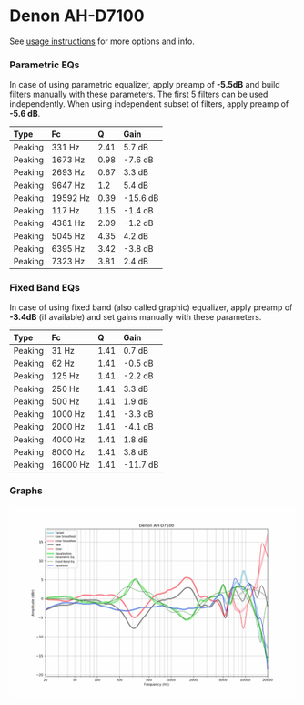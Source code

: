 # Denon AH-D7100
See [usage instructions](https://github.com/jaakkopasanen/AutoEq#usage) for more options and info.

### Parametric EQs
In case of using parametric equalizer, apply preamp of **-5.5dB** and build filters manually
with these parameters. The first 5 filters can be used independently.
When using independent subset of filters, apply preamp of **-5.6 dB**.

| Type    | Fc       |    Q | Gain     |
|:--------|:---------|:-----|:---------|
| Peaking | 331 Hz   | 2.41 | 5.7 dB   |
| Peaking | 1673 Hz  | 0.98 | -7.6 dB  |
| Peaking | 2693 Hz  | 0.67 | 3.3 dB   |
| Peaking | 9647 Hz  | 1.2  | 5.4 dB   |
| Peaking | 19592 Hz | 0.39 | -15.6 dB |
| Peaking | 117 Hz   | 1.15 | -1.4 dB  |
| Peaking | 4381 Hz  | 2.09 | -1.2 dB  |
| Peaking | 5045 Hz  | 4.35 | 4.2 dB   |
| Peaking | 6395 Hz  | 3.42 | -3.8 dB  |
| Peaking | 7323 Hz  | 3.81 | 2.4 dB   |

### Fixed Band EQs
In case of using fixed band (also called graphic) equalizer, apply preamp of **-3.4dB**
(if available) and set gains manually with these parameters.

| Type    | Fc       |    Q | Gain     |
|:--------|:---------|:-----|:---------|
| Peaking | 31 Hz    | 1.41 | 0.7 dB   |
| Peaking | 62 Hz    | 1.41 | -0.5 dB  |
| Peaking | 125 Hz   | 1.41 | -2.2 dB  |
| Peaking | 250 Hz   | 1.41 | 3.3 dB   |
| Peaking | 500 Hz   | 1.41 | 1.9 dB   |
| Peaking | 1000 Hz  | 1.41 | -3.3 dB  |
| Peaking | 2000 Hz  | 1.41 | -4.1 dB  |
| Peaking | 4000 Hz  | 1.41 | 1.8 dB   |
| Peaking | 8000 Hz  | 1.41 | 3.8 dB   |
| Peaking | 16000 Hz | 1.41 | -11.7 dB |

### Graphs
![](./Denon%20AH-D7100.png)